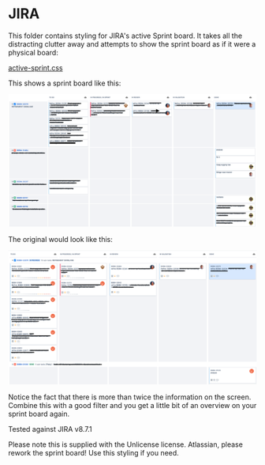 # JIRA
This folder contains styling for JIRA's active Sprint board. It takes all the distracting clutter away and attempts to show the sprint board as if it were a physical board:

[active-sprint.css](active-sprint.css)

This shows a sprint board like this:

![Screenshot of the reformatted JIRA Sprint board](jira-sprint-board-screenshot.png)

The original would look like this:

![Screenshot of the original JIRA Sprint board](jira-sprint-board-screenshot-original.png)

Notice the fact that there is more than twice the information on the screen. Combine this with a good filter and you get a little bit of an overview on your sprint board again.

Tested against JIRA v8.7.1

Please note this is supplied with the Unlicense license. Atlassian, please rework the sprint board! Use this styling if you need.
